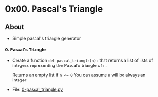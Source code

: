 # 0x00. Pascal's Triangle

## About
- Simple pascal's triangle generator

#### 0. Pascal's Triangle
- Create a function `def pascal_triangle(n):` that returns a list of lists of integers representing the Pascal’s triangle of n:

    Returns an empty list if `n <= 0`
    You can assume `n` will be always an integer
- File: [0-pascal_triangle.py](0-pascal_triangle.py)
